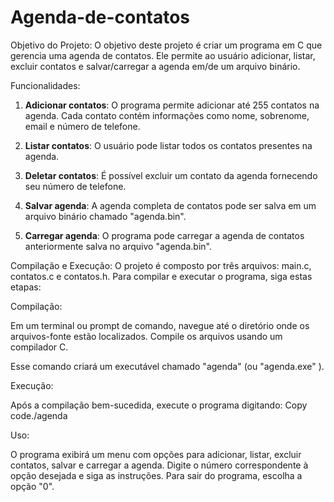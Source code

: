 # Agenda-de-contatos

Objetivo do Projeto:
O objetivo deste projeto é criar um programa em C que gerencia uma agenda de contatos. Ele permite ao usuário adicionar, listar, excluir contatos e salvar/carregar a agenda em/de um arquivo binário.

Funcionalidades:
1. **Adicionar contatos**: O programa permite adicionar até 255 contatos na agenda. Cada contato contém informações como nome, sobrenome, email e número de telefone.

2. **Listar contatos**: O usuário pode listar todos os contatos presentes na agenda.

3. **Deletar contatos**: É possível excluir um contato da agenda fornecendo seu número de telefone.

4. **Salvar agenda**: A agenda completa de contatos pode ser salva em um arquivo binário chamado "agenda.bin".

5. **Carregar agenda**: O programa pode carregar a agenda de contatos anteriormente salva no arquivo "agenda.bin".

Compilação e Execução:
O projeto é composto por três arquivos: main.c, contatos.c e contatos.h. Para compilar e executar o programa, siga estas etapas:

Compilação:

Em um terminal ou prompt de comando, navegue até o diretório onde os arquivos-fonte estão localizados.
Compile os arquivos usando um compilador C.

Esse comando criará um executável chamado "agenda" (ou "agenda.exe" ).


Execução:

Após a compilação bem-sucedida, execute o programa digitando:
Copy code./agenda


Uso:

O programa exibirá um menu com opções para adicionar, listar, excluir contatos, salvar e carregar a agenda.
Digite o número correspondente à opção desejada e siga as instruções.
Para sair do programa, escolha a opção "0".

